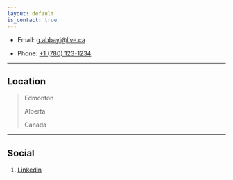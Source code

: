 ```yaml
---
layout: default
is_contact: true
---
```


* Email: [g.abbayi@live.ca](mailto:g.abbayi@live.ca)

* Phone: [+1 (780) 123-1234](#)

---

## Location

> Edmonton
>
> Alberta
>
> Canada

---

## Social

1. [Linkedin](www.linkedin.com/in/abbayi)
